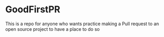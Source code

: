 # GoodFirstPR
This is a repo for anyone who wants practice making a Pull request to an open source project to have a place to do so
